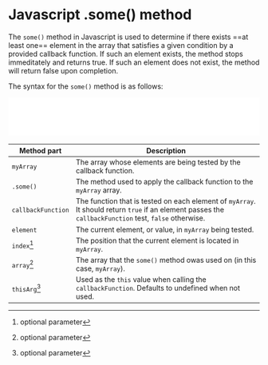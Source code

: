 # Javascript .some() method

The `some()` method in Javascript is used to determine if there exists ==at least one== element in the array that satisfies a given condition by a provided callback function. If such an element exists, the method stops immeditately and returns true.  If such an element does not exist, the method will return false upon completion.

The syntax for the `some()` method is as follows:

![Syntax of the Javascript some method](./images/javascript-img/some-method-syntax.svg)

| Method part | Description                                                            |
| ----------- | ---------------------------------------------------------------------- |
| `myArray`   | The array whose elements are being tested by the callback function.    |
| `.some()`   | The method used to apply the callback function to the `myArray` array. |
| `callbackFunction` | The function that is tested on each element of `myArray`. It should return `true` if an element passes the `callbackFunction` test, `false` otherwise.     |
| `element`   | The current element, or value, in `myArray` being tested.              |
| `index`[^1] | The position that the current element is located in `myArray`.         |
| `array`[^1] | The array that the `some()` method owas used on (in this case, `myArray`).|
| `thisArg`[^1] | Used as the `this` value when calling the `callbackFunction`. Defaults to undefined when not used.                                                               |
[^1]: optional parameter

